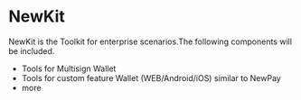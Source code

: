 # NewKit
NewKit is the Toolkit for enterprise scenarios.The following components will be included.
* Tools for Multisign Wallet
* Tools for custom feature Wallet (WEB/Android/iOS) similar to  NewPay
* more

